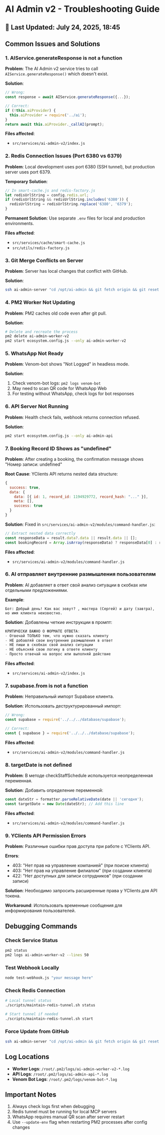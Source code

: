 # AI Admin v2 - Troubleshooting Guide

## 📅 Last Updated: July 24, 2025, 18:45

## Common Issues and Solutions

### 1. AIService.generateResponse is not a function

**Problem**: The AI Admin v2 service tries to call `AIService.generateResponse()` which doesn't exist.

**Solution**: 
```javascript
// Wrong:
const response = await AIService.generateResponse({...});

// Correct:
if (!this.aiProvider) {
  this.aiProvider = require('../ai');
}
return await this.aiProvider._callAI(prompt);
```

**Files affected**:
- `src/services/ai-admin-v2/index.js`

### 2. Redis Connection Issues (Port 6380 vs 6379)

**Problem**: Local development uses port 6380 (SSH tunnel), but production server uses port 6379.

**Temporary Solution**:
```javascript
// In smart-cache.js and redis-factory.js
let redisUrlString = config.redis.url;
if (redisUrlString && redisUrlString.includes('6380')) {
  redisUrlString = redisUrlString.replace('6380', '6379');
}
```

**Permanent Solution**: Use separate `.env` files for local and production environments.

**Files affected**:
- `src/services/cache/smart-cache.js`
- `src/utils/redis-factory.js`

### 3. Git Merge Conflicts on Server

**Problem**: Server has local changes that conflict with GitHub.

**Solution**:
```bash
ssh ai-admin-server "cd /opt/ai-admin && git fetch origin && git reset --hard origin/main"
```

### 4. PM2 Worker Not Updating

**Problem**: PM2 caches old code even after git pull.

**Solution**:
```bash
# Delete and recreate the process
pm2 delete ai-admin-worker-v2
pm2 start ecosystem.config.js --only ai-admin-worker-v2
```

### 5. WhatsApp Not Ready

**Problem**: Venom-bot shows "Not Logged" in headless mode.

**Solution**: 
1. Check venom-bot logs: `pm2 logs venom-bot`
2. May need to scan QR code for WhatsApp Web
3. For testing without WhatsApp, check logs for bot responses

### 6. API Server Not Running

**Problem**: Health check fails, webhook returns connection refused.

**Solution**:
```bash
pm2 start ecosystem.config.js --only ai-admin-api
```

### 7. Booking Record ID Shows as "undefined"

**Problem**: After creating a booking, the confirmation message shows "Номер записи: undefined"

**Root Cause**: YClients API returns nested data structure:
```javascript
{
  success: true,
  data: {
    data: [{ id: 1, record_id: 1194929772, record_hash: "..." }],
    meta: [],
    success: true
  }
}
```

**Solution**: Fixed in `src/services/ai-admin-v2/modules/command-handler.js`:
```javascript
// Extract nested data correctly
const responseData = result.data?.data || result.data || [];
const bookingRecord = Array.isArray(responseData) ? responseData[0] : responseData;
```

**Files affected**:
- `src/services/ai-admin-v2/modules/command-handler.js`

### 6. AI отправляет внутренние размышления пользователям

**Problem**: AI добавляет в ответ свой анализ ситуации в скобках или отдельными предложениями.

**Example**:
```
Бот: Добрый день! Как вас зовут? , мастера (Сергей) и дату (завтра), но имя клиента неизвестно.
```

**Solution**: Добавлены четкие инструкции в промпт:
```javascript
КРИТИЧЕСКИ ВАЖНО О ФОРМАТЕ ОТВЕТА:
- Отвечай ТОЛЬКО тем, что нужно сказать клиенту
- НЕ добавляй свои внутренние размышления в ответ
- НЕ пиши в скобках свой анализ ситуации
- НЕ объясняй свою логику в ответе клиенту
- Просто отвечай на вопрос или выполняй действие
```

**Files affected**:
- `src/services/ai-admin-v2/index.js`

### 7. supabase.from is not a function

**Problem**: Неправильный импорт Supabase клиента.

**Solution**: Использовать деструктурированный импорт:
```javascript
// Wrong:
const supabase = require('../../../database/supabase');

// Correct:
const { supabase } = require('../../../database/supabase');
```

**Files affected**:
- `src/services/ai-admin-v2/modules/command-handler.js`

### 8. targetDate is not defined

**Problem**: В методе checkStaffSchedule используется неопределенная переменная.

**Solution**: Добавить определение переменной:
```javascript
const dateStr = formatter.parseRelativeDate(date || 'сегодня');
const targetDate = new Date(dateStr); // Add this line
```

**Files affected**:
- `src/services/ai-admin-v2/modules/command-handler.js`

### 9. YClients API Permission Errors

**Problem**: Различные ошибки прав доступа при работе с YClients API.

**Errors**:
- 403: "Нет прав на управление компанией" (при поиске клиента)
- 403: "Нет прав на управление филиалом" (при создании клиента)
- 422: "Нет доступных для записи сотрудников" (при создании записи)

**Solution**: Необходимо запросить расширенные права у YClients для API токена.

**Workaround**: Использовать временные сообщения для информирования пользователей.

## Debugging Commands

### Check Service Status
```bash
pm2 status
pm2 logs ai-admin-worker-v2 --lines 50
```

### Test Webhook Locally
```bash
node test-webhook.js "your message here"
```

### Check Redis Connection
```bash
# Local tunnel status
./scripts/maintain-redis-tunnel.sh status

# Start tunnel if needed
./scripts/maintain-redis-tunnel.sh start
```

### Force Update from GitHub
```bash
ssh ai-admin-server "cd /opt/ai-admin && git fetch origin && git reset --hard origin/main && pm2 restart all"
```

## Log Locations

- **Worker Logs**: `/root/.pm2/logs/ai-admin-worker-v2-*.log`
- **API Logs**: `/root/.pm2/logs/ai-admin-api-*.log`
- **Venom Bot Logs**: `/root/.pm2/logs/venom-bot-*.log`

## Important Notes

1. Always check logs first when debugging
2. Redis tunnel must be running for local MCP servers
3. WhatsApp requires manual QR scan after server restart
4. Use `--update-env` flag when restarting PM2 processes after config changes